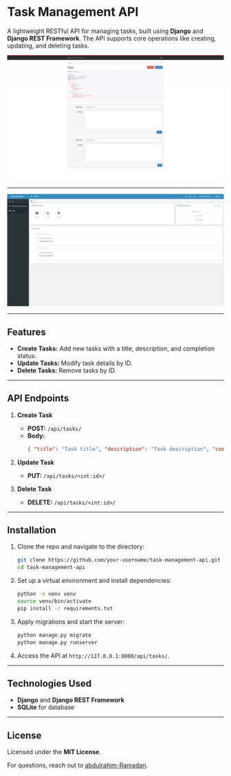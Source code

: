 # Task Management API  

A lightweight RESTful API for managing tasks, built using **Django** and **Django REST Framework**. The API supports core operations like creating, updating, and deleting tasks.  



![project demo](screencapture.png)

------------------------------------


![project demo](screencapture1.png)


---

## Features  

- **Create Tasks:** Add new tasks with a title, description, and completion status.  
- **Update Tasks:** Modify task details by ID.  
- **Delete Tasks:** Remove tasks by ID.  

---

## API Endpoints  

1. **Create Task**  
   - **POST:** `/api/tasks/`  
   - **Body:**  
     ```json
     { "title": "Task title", "description": "Task description", "completed": false }
     ```

2. **Update Task**  
   - **PUT:** `/api/tasks/<int:id>/`  

3. **Delete Task**  
   - **DELETE:** `/api/tasks/<int:id>/`  

---

## Installation  

1. Clone the repo and navigate to the directory:  
   ```bash
   git clone https://github.com/your-username/task-management-api.git  
   cd task-management-api  
   ```

2. Set up a virtual environment and install dependencies:  
   ```bash
   python -m venv venv  
   source venv/bin/activate  
   pip install -r requirements.txt  
   ```

3. Apply migrations and start the server:  
   ```bash
   python manage.py migrate  
   python manage.py runserver  
   ```

4. Access the API at `http://127.0.0.1:8000/api/tasks/`.  

---

## Technologies Used  

- **Django** and **Django REST Framework**  
- **SQLite** for database  

---

## License  

Licensed under the **MIT License**.  

For questions, reach out to [abdulrahim-Ramadan](https://github.com/abdulrahim-ramadan). 

